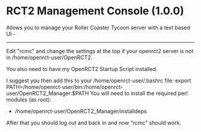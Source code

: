 # RCT2 Management Console (1.0.0)
Allows you to manage your Roller Coaster Tycoon server with a text based UI - 


---

Edit "rcmc" and change the settings at the top if your openrct2 server is not in /home/openrct-user/OpenRCT2.

You also need to have my OpenRCT2 Startup Script installed.

I suggest you then add this to your /home/openrct-user/.bashrc file:
	export PATH=/home/openrct-user/bin:/home/openrct-user/OpenRCT2_Manager:$PATH
You will need to install the required perl modules (as root):

- /home/openrct-user/OpenRCT2_Manager/installdeps


After that you should log out and back in and now "rcmc" should work.

